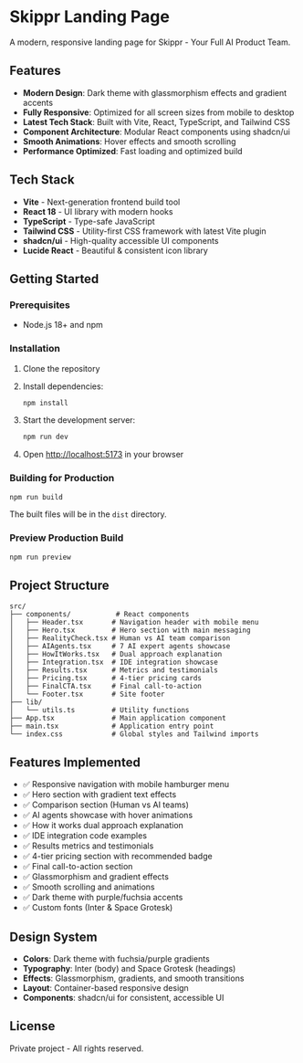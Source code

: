 # Skippr Landing Page

A modern, responsive landing page for Skippr - Your Full AI Product Team.

## Features

- **Modern Design**: Dark theme with glassmorphism effects and gradient accents
- **Fully Responsive**: Optimized for all screen sizes from mobile to desktop
- **Latest Tech Stack**: Built with Vite, React, TypeScript, and Tailwind CSS
- **Component Architecture**: Modular React components using shadcn/ui
- **Smooth Animations**: Hover effects and smooth scrolling
- **Performance Optimized**: Fast loading and optimized build

## Tech Stack

- **Vite** - Next-generation frontend build tool
- **React 18** - UI library with modern hooks
- **TypeScript** - Type-safe JavaScript
- **Tailwind CSS** - Utility-first CSS framework with latest Vite plugin
- **shadcn/ui** - High-quality accessible UI components
- **Lucide React** - Beautiful & consistent icon library

## Getting Started

### Prerequisites

- Node.js 18+ and npm

### Installation

1. Clone the repository
2. Install dependencies:
   ```bash
   npm install
   ```

3. Start the development server:
   ```bash
   npm run dev
   ```

4. Open [http://localhost:5173](http://localhost:5173) in your browser

### Building for Production

```bash
npm run build
```

The built files will be in the `dist` directory.

### Preview Production Build

```bash
npm run preview
```

## Project Structure

```
src/
├── components/           # React components
│   ├── Header.tsx       # Navigation header with mobile menu
│   ├── Hero.tsx         # Hero section with main messaging
│   ├── RealityCheck.tsx # Human vs AI team comparison
│   ├── AIAgents.tsx     # 7 AI expert agents showcase
│   ├── HowItWorks.tsx   # Dual approach explanation
│   ├── Integration.tsx  # IDE integration showcase
│   ├── Results.tsx      # Metrics and testimonials
│   ├── Pricing.tsx      # 4-tier pricing cards
│   ├── FinalCTA.tsx     # Final call-to-action
│   └── Footer.tsx       # Site footer
├── lib/
│   └── utils.ts         # Utility functions
├── App.tsx              # Main application component
├── main.tsx             # Application entry point
└── index.css            # Global styles and Tailwind imports
```

## Features Implemented

- ✅ Responsive navigation with mobile hamburger menu
- ✅ Hero section with gradient text effects
- ✅ Comparison section (Human vs AI teams)
- ✅ AI agents showcase with hover animations
- ✅ How it works dual approach explanation
- ✅ IDE integration code examples
- ✅ Results metrics and testimonials
- ✅ 4-tier pricing section with recommended badge
- ✅ Final call-to-action section
- ✅ Glassmorphism and gradient effects
- ✅ Smooth scrolling and animations
- ✅ Dark theme with purple/fuchsia accents
- ✅ Custom fonts (Inter & Space Grotesk)

## Design System

- **Colors**: Dark theme with fuchsia/purple gradients
- **Typography**: Inter (body) and Space Grotesk (headings)
- **Effects**: Glassmorphism, gradients, and smooth transitions
- **Layout**: Container-based responsive design
- **Components**: shadcn/ui for consistent, accessible UI

## License

Private project - All rights reserved.
